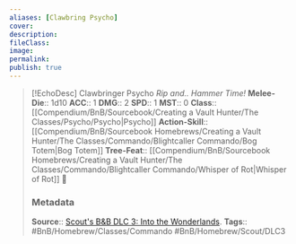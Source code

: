 ```yaml
---
aliases: [Clawbring Psycho]
cover: 
description: 
fileClass: 
image: 
permalink: 
publish: true
---
```


> [!EchoDesc] Clawbringer Psycho
> *Rip and.. Hammer Time!* 
> **Melee-Die**:: 1d10
> **ACC**:: 1
> **DMG**:: 2
> **SPD**:: 1
> **MST**::  0
> **Class**:: [[Compendium/BnB/Sourcebook/Creating a Vault Hunter/The Classes/Psycho/Psycho|Psycho]]
> **Action-Skill**:: [[Compendium/BnB/Sourcebook Homebrews/Creating a Vault Hunter/The Classes/Commando/Blightcaller Commando/Bog Totem|Bog Totem]]
> **Tree-Feat**:: [[Compendium/BnB/Sourcebook Homebrews/Creating a Vault Hunter/The Classes/Commando/Blightcaller Commando/Whisper of Rot|Whisper of Rot]] 🍻 
> ### Metadata
> **Source**:: [Scout's B&B DLC 3: Into the Wonderlands](https://docs.google.com/document/d/1MLOgrWwcLNTnP9PuXrKiLImy7SUh4hXO8arVUAlmdp0/edit).
> **Tags**:: #BnB/Homebrew/Classes/Commando #BnB/Homebrew/Scout/DLC3 